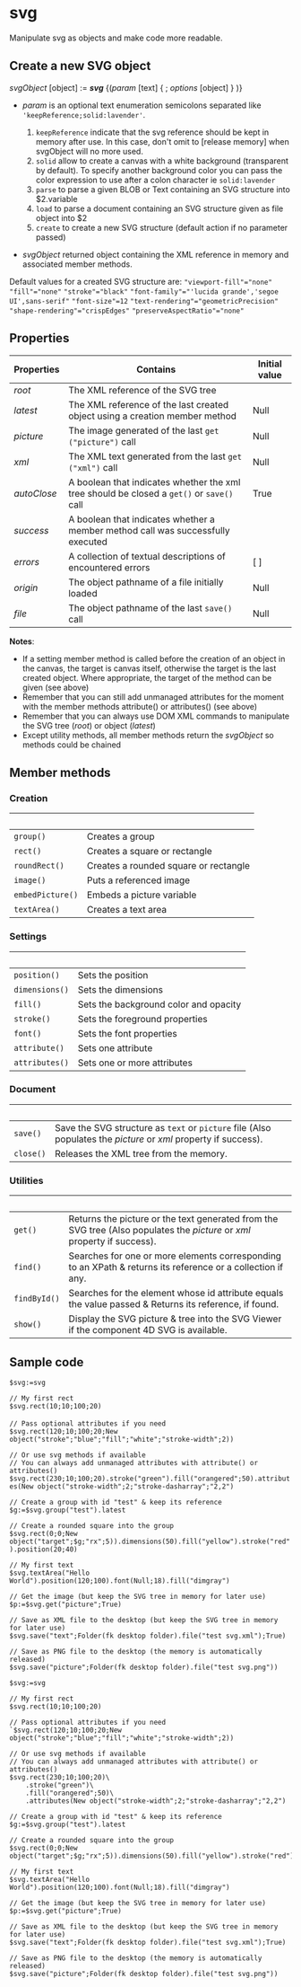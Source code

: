 # svg

Manipulate svg as objects and make code more readable.

## Create a new SVG object

_svgObject_ [object] := ***svg*** {(_param_ [text] { ; _options_ [object] } )}

- _param_ is an optional text enumeration semicolons separated like `'keepReference;solid:lavender'`.

  1. `keepReference` indicate that the svg reference should be kept in memory after use. In this case, don't omit to [release memory] when svgObject will no more used.
  2. `solid` allow to create a canvas with a white background (transparent by default). To specify another background color you can pass the color expression to use after a colon character ie `solid:lavender`
  3.  `parse` to parse a given BLOB or Text containing an SVG structure into $2.variable
  4.  `load` to parse a document containing an SVG structure given as file object into $2
  5.  `create` to create a new SVG structure (default action if no parameter passed)
  
- _svgObject_ returned object containing the XML reference in memory and associated member methods.

Default values for a created SVG structure are: 
`"viewport-fill"="none"` `"fill"="none"` `"stroke"="black"` `"font-family"="'lucida grande','segoe UI',sans-serif"` `"font-size"=12` `"text-rendering"="geometricPrecision"` `"shape-rendering"="crispEdges"` `"preserveAspectRatio"="none"`

## Properties

 Properties  | Contains                                                                                       | Initial value
------------ |-------------                                                                                   |-------------
*root*       | The XML reference of the SVG tree                                                              |
*latest*     | The XML reference of the last created object using a creation member method                    | Null
*picture*    | The image generated of the last `get ("picture")` call                                         | Null
*xml*        | The XML text generated from the last `get ("xml")` call                                        | Null
*autoClose*  | A boolean that indicates whether the xml tree should be closed a `get()` or `save()` call      | True 
*success*    | A boolean that indicates whether a member method call was successfully executed                |
*errors*     | A collection of textual descriptions of encountered errors                                     | [ ]
*origin*     | The object pathname of a file initially loaded                                                 | Null
*file*       | The object pathname of the last `save()` call                                                  | Null


**Notes**: 

* If a setting member method is called before the creation of an object in the canvas, the target is canvas itself, otherwise the target is the last created object. Where appropriate, the target of the method can be given (see above)
* Remember that you can still add unmanaged attributes for the moment with the member methods attribute() or attributes() (see above)
* Remember that you can always use DOM XML commands to manipulate the SVG tree (*root*) or object (*latest*)
* Except utility methods, all member methods return the _svgObject_ so methods could be chained

## Member methods

### Creation
 |  
-------------    |-------------
`group()`        | Creates a group
`rect()`         | Creates a square or rectangle
`roundRect()`    | Creates a rounded square or rectangle
`image()`        | Puts a referenced image
`embedPicture()` | Embeds a picture variable
`textArea()`     | Creates a text area


### Settings
 |  
-------------  |-------------
`position()`   | Sets the position
`dimensions()` | Sets the dimensions
`fill()`       | Sets the background color and opacity
`stroke()`     | Sets the foreground properties
`font()`       | Sets the font properties
`attribute()`  | Sets one attribute
`attributes()` | Sets one or more attributes

### Document
 |  
-------------  |-------------
`save()`       | Save the SVG structure as `text` or `picture` file (Also populates the *picture* or *xml* property if success).
`close()`      | Releases the XML tree from the memory.


### Utilities
 |  
-------------  |-------------
`get()`        | Returns the picture or the text generated from the SVG tree (Also populates the *picture* or *xml* property if success).
`find()`       | Searches for one or more elements corresponding to an XPath & returns its reference or a collection if any.
`findById()`   | Searches for the element whose id attribute equals the value passed & Returns its reference, if found.
`show()`       | Display the SVG picture & tree into the SVG Viewer if the component 4D SVG is available.

## Sample code

`$svg:=svg`    
    
`// My first rect`   `$svg.rect(10;10;100;20)`    

`// Pass optional attributes if you need`        `$svg.rect(120;10;100;20;New object("stroke";"blue";"fill";"white";"stroke-width";2))`    

`// Or use svg methods if available`   
`// You can always add unmanaged attributes with attribute() or attributes()`   `$svg.rect(230;10;100;20).stroke("green").fill("orangered";50).attributes(New object("stroke-width";2;"stroke-dasharray";"2,2")`     

`// Create a group with id "test" & keep its reference`   `$g:=$svg.group("test").latest`    

`// Create a rounded square into the group`   `$svg.rect(0;0;New object("target";$g;"rx";5)).dimensions(50).fill("yellow").stroke("red").position(20;40)`    

`// My first text`   `$svg.textArea("Hello World").position(120;100).font(Null;18).fill("dimgray")`       

`// Get the image (but keep the SVG tree in memory for later use)`   `$p:=$svg.get("picture";True)`     

`// Save as XML file to the desktop (but keep the SVG tree in memory for later use)`   `$svg.save("text";Folder(fk desktop folder).file("test svg.xml");True)` 

`// Save as PNG file to the desktop (the memory is automatically released)`   `$svg.save("picture";Folder(fk desktop folder).file("test svg.png"))` 

	$svg:=svg
	
	// My first rect	$svg.rect(10;10;100;20)
	
	// Pass optional attributes if you need	`$svg.rect(120;10;100;20;New object("stroke";"blue";"fill";"white";"stroke-width";2))
	
	// Or use svg methods if available
	// You can always add unmanaged attributes with attribute() or attributes()	$svg.rect(230;10;100;20)\
		.stroke("green")\
		.fill("orangered";50)\
		.attributes(New object("stroke-width";2;"stroke-dasharray";"2,2")
	
	// Create a group with id "test" & keep its reference	$g:=$svg.group("test").latest
	
	// Create a rounded square into the group	$svg.rect(0;0;New object("target";$g;"rx";5)).dimensions(50).fill("yellow").stroke("red").position(20;40)
	
	// My first text	$svg.textArea("Hello World").position(120;100).font(Null;18).fill("dimgray")
	
	// Get the image (but keep the SVG tree in memory for later use)	$p:=$svg.get("picture";True)
	
	// Save as XML file to the desktop (but keep the SVG tree in memory for later use)	$svg.save("text";Folder(fk desktop folder).file("test svg.xml");True)
	
	// Save as PNG file to the desktop (the memory is automatically released)	$svg.save("picture";Folder(fk desktop folder).file("test svg.png"))

